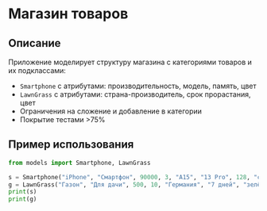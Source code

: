 # Магазин товаров

##  Описание

Приложение моделирует структуру магазина с категориями товаров и их подклассами:

-  `Smartphone` с атрибутами: производительность, модель, память, цвет
-  `LawnGrass` с атрибутами: страна-производитель, срок прорастания, цвет
-  Ограничения на сложение и добавление в категории
-  Покрытие тестами >75%

##  Пример использования

```python
from models import Smartphone, LawnGrass

s = Smartphone("iPhone", "Смартфон", 90000, 3, "A15", "13 Pro", 128, "серый")
g = LawnGrass("Газон", "Для дачи", 500, 10, "Германия", "7 дней", "зелёный")
print(s)
print(g)
